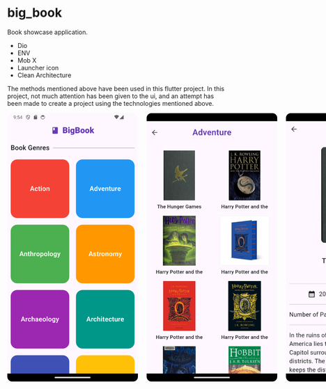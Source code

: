 # big_book

Book showcase application.


- Dio
- ENV
- Mob X
- Launcher icon
- Clean Architecture


The methods mentioned above have been used in this flutter project.  In this project, not much attention has been given to the ui, and an attempt has been made to create a project using the technologies mentioned above.



<div style="display: flex; flex-direction: row; gap: 20px;">
  <img src="https://github.com/dulankasheshan/flutter_project_book_showcase/blob/main/Screenshot_20240702_215447.png" alt="App Screenshot" width="300" />
  <img src="https://github.com/dulankasheshan/flutter_project_book_showcase/blob/main/Screenshot_20240702_215438.png" alt="App Screenshot" width="300" />
  <img src="https://github.com/dulankasheshan/flutter_project_book_showcase/blob/main/Screenshot_20240702_215427.png" alt="App Screenshot" width="300" />
</div>



